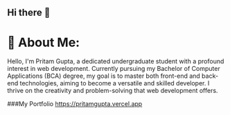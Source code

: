## Hi there 👋

# 💫 About Me:
Hello, I'm Pritam Gupta, a dedicated undergraduate student with a profound interest in web development. Currently pursuing my Bachelor of Computer Applications (BCA) degree, my goal is to master both front-end and back-end technologies, aiming to become a versatile and skilled developer. I thrive on the creativity and problem-solving that web development offers.

###My Portfolio
https://pritamgupta.vercel.app
